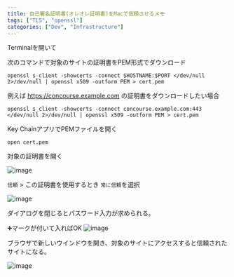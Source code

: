 ```yaml
---
title: 自己署名証明書(オレオレ証明書)をMacで信頼させるメモ
tags: ["TLS", "openssl"]
categories: ["Dev", "Infrastructure"]
---
```


Terminalを開いて

次のコマンドで対象のサイトの証明書をPEM形式でダウンロード
```
openssl s_client -showcerts -connect $HOSTNAME:$PORT </dev/null 2>/dev/null | openssl x509 -outform PEM > cert.pem
```


例えば https://concourse.example.com の証明書をダウンロードしたい場合
```
openssl s_client -showcerts -connect concourse.example.com:443 </dev/null 2>/dev/null | openssl x509 -outform PEM > cert.pem
```

Key ChainアプリでPEMファイルを開く
```
open cert.pem
```

対象の証明書を開く

![image](https://user-images.githubusercontent.com/106908/88613676-fde68100-d0c8-11ea-9b4c-0b370a4d9d77.png)

`信頼` > この証明書を使用するとき `常に信頼`を選択

![image](https://user-images.githubusercontent.com/106908/88613686-0343cb80-d0c9-11ea-99fd-cfc5df4889fe.png)

ダイアログを閉じるとパスワード入力が求められる。

➕マークが付いて入ればOK
![image](https://user-images.githubusercontent.com/106908/88613694-076fe900-d0c9-11ea-8020-e288b643632f.png)

ブラウザで新しいウインドウを開き、対象のサイトにアクセスすると信頼されたサイトになる。

![image](https://user-images.githubusercontent.com/106908/88613713-0dfe6080-d0c9-11ea-94bc-ccd343ddd450.png)
